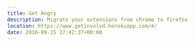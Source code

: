 ```yaml
---
title: Get Angry
description: Migrate your extensions from chrome to firefox
location: https://www.getinvolvd.herokuapp.com/#/
date: 2016-09-15 17:42:37+00:00
---
```

